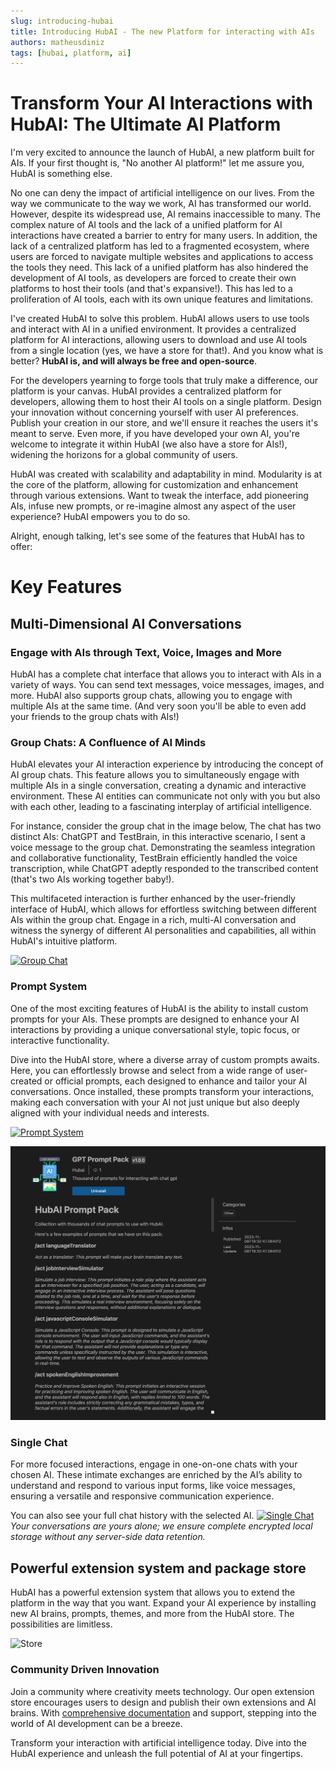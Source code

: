 ```yaml
---
slug: introducing-hubai
title: Introducing HubAI - The new Platform for interacting with AIs
authors: matheusdiniz
tags: [hubai, platform, ai]
---
```


# Transform Your AI Interactions with HubAI: The Ultimate AI Platform

I'm very excited to announce the launch of HubAI, a new platform built for AIs. If your first thought is, "No another AI platform!" let me assure you, HubAI is something else. 

No one can deny the impact of artificial intelligence on our lives. From the way we communicate to the way we work, AI has transformed our world. However, despite its widespread use, AI remains inaccessible to many. The complex nature of AI tools and the lack of a unified platform for AI interactions have created a barrier to entry for many users. In addition, the lack of a centralized platform has led to a fragmented ecosystem, where users are forced to navigate multiple websites and applications to access the tools they need. This lack of a unified platform has also hindered the development of AI tools, as developers are forced to create their own platforms to host their tools (and that's expansive!). This has led to a proliferation of AI tools, each with its own unique features and limitations. 

I've created HubAI to solve this problem. HubAI allows users to use tools and interact with AI in a unified environment. It provides a centralized platform for AI interactions, allowing users to download and use AI tools from a single location (yes, we have a store for that!). And you know what is better? **HubAI is, and will always be free and open-source**.

For the developers yearning to forge tools that truly make a difference, our platform is your canvas. HubAI provides a centralized platform for developers, allowing them to host their AI tools on a single platform. Design your innovation without concerning yourself with user AI preferences. Publish your creation in our store, and we'll ensure it reaches the users it's meant to serve. Even more, if you have developed your own AI, you're welcome to integrate it within HubAI (we also have a store for AIs!), widening the horizons for a global community of users.

HubAI was created with scalability and adaptability in mind. Modularity is at the core of the platform, allowing for customization and enhancement through various extensions. Want to tweak the interface, add pioneering AIs, infuse new prompts, or re-imagine almost any aspect of the user experience? HubAI empowers you to do so.

Alright, enough talking, let's see some of the features that HubAI has to offer:

# Key Features

## Multi-Dimensional AI Conversations

### Engage with AIs through Text, Voice, Images and More

HubAI has a complete chat interface that allows you to interact with AIs in a variety of ways. You can send text messages, voice messages, images, and more. HubAI also supports group chats, allowing you to engage with multiple AIs at the same time. (And very soon you'll be able to even add your friends to the group chats with AIs!)


### Group Chats: A Confluence of AI Minds

HubAI elevates your AI interaction experience by introducing the concept of AI group chats. This feature allows you to simultaneously engage with multiple AIs in a single conversation, creating a dynamic and interactive environment. These AI entities can communicate not only with you but also with each other, leading to a fascinating interplay of artificial intelligence.

For instance, consider the group chat in the image below, The chat has two distinct AIs: ChatGPT and TestBrain, in this interactive scenario, I sent a voice message to the group chat. Demonstrating the seamless integration and collaborative functionality, TestBrain efficiently handled the voice transcription, while ChatGPT adeptly responded to the transcribed content (that's two AIs working together baby!).

This multifaceted interaction is further enhanced by the user-friendly interface of HubAI, which allows for effortless switching between different AIs within the group chat. Engage in a rich, multi-AI conversation and witness the synergy of different AI personalities and capabilities, all within HubAI's intuitive platform.


[![Group Chat](./group-chat.png)](./group-chat.png)

### Prompt System 
One of the most exciting features of HubAI is the ability to install custom prompts for your AIs. These prompts are designed to enhance your AI interactions by providing a unique conversational style, topic focus, or interactive functionality.

Dive into the HubAI store, where a diverse array of custom prompts awaits. Here, you can effortlessly browse and select from a wide range of user-created or official prompts, each designed to enhance and tailor your AI conversations. Once installed, these prompts transform your interactions, making each conversation with your AI not just unique but also deeply aligned with your individual needs and interests.


[![Prompt System](./prompt-tutorial.gif)](./prompt-tutorial.gif)

![Gpt Prompt Pack Extension](gpt-prompt-pack-extension.png)

### Single Chat

For more focused interactions, engage in one-on-one chats with your chosen AI. These intimate exchanges are enriched by the AI’s ability to understand and respond to various input forms, like voice messages, ensuring a versatile and responsive communication experience. 


You can also see your full chat history with the selected AI.
[![Single Chat](./single-chat.png)](./single-chat.png) 
*Your conversations are yours alone; we ensure complete encrypted local storage without any server-side data retention.*

## Powerful extension system and package store

HubAI has a powerful extension system that allows you to extend the platform in the way that you want. Expand your AI experience by installing new AI brains, prompts, themes, and more from the HubAI store. The possibilities are limitless.


![Store](./package-store.png)

### Community Driven Innovation

Join a community where creativity meets technology. Our open extension store encourages users to design and publish their own extensions and AI brains. With [comprehensive documentation](/docs/intro) and support, stepping into the world of AI development can be a breeze.

Transform your interaction with artificial intelligence today. Dive into the HubAI experience and unleash the full potential of AI at your fingertips.

